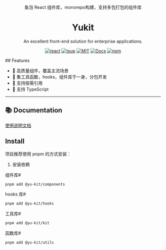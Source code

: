 <p align="center">鱼泡 React 组件库，monorepo构建，支持多包打包的组件库</p>

<h1 align="center">Yukit</h1>

<div align="center">

An excellent front-end solution for enterprise applications.

[![react](https://img.shields.io/badge/react-%5E18.0.2-orange)](https://github.com/facebook/react)
[![tsup](https://img.shields.io/badge/tsup-%5E6.5.0-blue)](https://github.com/egoist/tsup)
[![MIT](https://img.shields.io/dub/l/vibe-d.svg?style=flat-square)](http://opensource.org/licenses/MIT)
[![Docs](https://img.shields.io/badge/docs-link-green)](https://encodedecod.github.io/yu-kit/)
[![npm](https://img.shields.io/npm/v/%40yu-kit%2Fcomponents)](https://www.npmjs.com/package/@yu-kit/components)

</div>
## Features

- 🚀 高质量组件，覆盖主流场景
- 🚀 集工具函数，hooks，组件库于一身，分包开发
- 🍭 支持按需引用
- 💪 支持 TypeScript

---
## 📚 Documentation

[使用说明文档](https://encodedecod.github.io/yu-kit/)
## Install

项目推荐使用 pnpm 的方式安装：

1. 安装依赖

组件库#

```bash
pnpm add @yu-kit/components
```

hooks 库#

```bash
pnpm add @yu-kit/hooks
```

工具库#

```bash
pnpm add @yu-kit/kit
```

函数库#

```bash
pnpm add @yu-kit/utils
```
